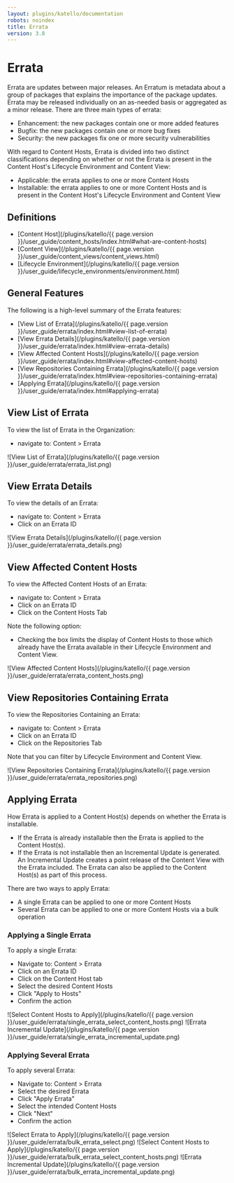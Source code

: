 ```yaml
---
layout: plugins/katello/documentation
robots: noindex
title: Errata
version: 3.8
---
```


# Errata

Errata are updates between major releases.  An Erratum is metadata about a group of packages that explains the importance of the package updates.  Errata may be released individually on an as-needed basis or aggregated as a minor release.  There are three main types of errata:

- Enhancement:  the new packages contain one or more added features
- Bugfix: the new packages contain one or more bug fixes
- Security:  the new packages fix one or more security vulnerabilities

With regard to Content Hosts, Errata is divided into two distinct classifications depending on whether or not the Errata is present in the Content Host's Lifecycle Environment and Content View:

- Applicable: the errata applies to one or more Content Hosts
- Installable: the errata applies to one or more Content Hosts and is present in the Content Host's Lifecycle Environment and Content View

## Definitions

- [Content Host](/plugins/katello/{{ page.version }}/user_guide/content_hosts/index.html#what-are-content-hosts)
- [Content View](/plugins/katello/{{ page.version }}/user_guide/content_views/content_views.html)
- [Lifecycle Environment](/plugins/katello/{{ page.version }}/user_guide/lifecycle_environments/environment.html)

## General Features

The following is a high-level summary of the Errata features:

- [View List of Errata](/plugins/katello/{{ page.version }}/user_guide/errata/index.html#view-list-of-errata)
- [View Errata Details](/plugins/katello/{{ page.version }}/user_guide/errata/index.html#view-errata-details)
- [View Affected Content Hosts](/plugins/katello/{{ page.version }}/user_guide/errata/index.html#view-affected-content-hosts)
- [View Repositories Containing Errata](/plugins/katello/{{ page.version }}/user_guide/errata/index.html#view-repositories-containing-errata)
- [Applying Errata](/plugins/katello/{{ page.version }}/user_guide/errata/index.html#applying-errata)

## View List of Errata

To view the list of Errata in the Organization:

- navigate to: Content > Errata

![View List of Errata](/plugins/katello/{{ page.version }}/user_guide/errata/errata_list.png)

## View Errata Details

To view the details of an Errata:

- navigate to: Content > Errata
- Click on an Errata ID

![View Errata Details](/plugins/katello/{{ page.version }}/user_guide/errata/errata_details.png)

## View Affected Content Hosts

To view the Affected Content Hosts of an Errata:

- navigate to: Content > Errata
- Click on an Errata ID
- Click on the Content Hosts Tab

Note the following option:

- Checking the box limits the display of Content Hosts to those which already have the Errata available in their Lifecycle Environment and Content View.

![View Affected Content Hosts](/plugins/katello/{{ page.version }}/user_guide/errata/errata_content_hosts.png)

## View Repositories Containing Errata

To view the Repositories Containing an Errata:

- navigate to: Content > Errata
- Click on an Errata ID
- Click on the Repositories Tab

Note that you can filter by Lifecycle Environment and Content View.

![View Repositories Containing Errata](/plugins/katello/{{ page.version }}/user_guide/errata/errata_repositories.png)

## Applying Errata

How Errata is applied to a Content Host(s) depends on whether the Errata is installable.

- If the Errata is already installable then the Errata is applied to the Content Host(s).
- If the Errata is not installable then an Incremental Update is generated.  An Incremental Update creates a point release of the Content View with the Errata included.  The Errata can also be applied to the Content Host(s) as part of this process.

There are two ways to apply Errata:

- A single Errata can be applied to one or more Content Hosts
- Several Errata can be applied to one or more Content Hosts via a bulk operation

### Applying a Single Errata

To apply a single Errata:

- Navigate to: Content > Errata
- Click on an Errata ID
- Click on the Content Host tab
- Select the desired Content Hosts
- Click "Apply to Hosts"
- Confirm the action

![Select Content Hosts to Apply](/plugins/katello/{{ page.version }}/user_guide/errata/single_errata_select_content_hosts.png)
![Errata Incremental Update](/plugins/katello/{{ page.version }}/user_guide/errata/single_errata_incremental_update.png)

### Applying Several Errata

To apply several Errata:

- Navigate to: Content > Errata
- Select the desired Errata
- Click "Apply Errata"
- Select the intended Content Hosts
- Click "Next"
- Confirm the action

![Select Errata to Apply](/plugins/katello/{{ page.version }}/user_guide/errata/bulk_errata_select.png)
![Select Content Hosts to Apply](/plugins/katello/{{ page.version }}/user_guide/errata/bulk_errata_select_content_hosts.png)
![Errata Incremental Update](/plugins/katello/{{ page.version }}/user_guide/errata/bulk_errata_incremental_update.png)
